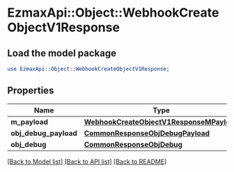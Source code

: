 # EzmaxApi::Object::WebhookCreateObjectV1Response

## Load the model package
```perl
use EzmaxApi::Object::WebhookCreateObjectV1Response;
```

## Properties
Name | Type | Description | Notes
------------ | ------------- | ------------- | -------------
**m_payload** | [**WebhookCreateObjectV1ResponseMPayload**](WebhookCreateObjectV1ResponseMPayload.md) |  | 
**obj_debug_payload** | [**CommonResponseObjDebugPayload**](CommonResponseObjDebugPayload.md) |  | [optional] 
**obj_debug** | [**CommonResponseObjDebug**](CommonResponseObjDebug.md) |  | [optional] 

[[Back to Model list]](../README.md#documentation-for-models) [[Back to API list]](../README.md#documentation-for-api-endpoints) [[Back to README]](../README.md)


